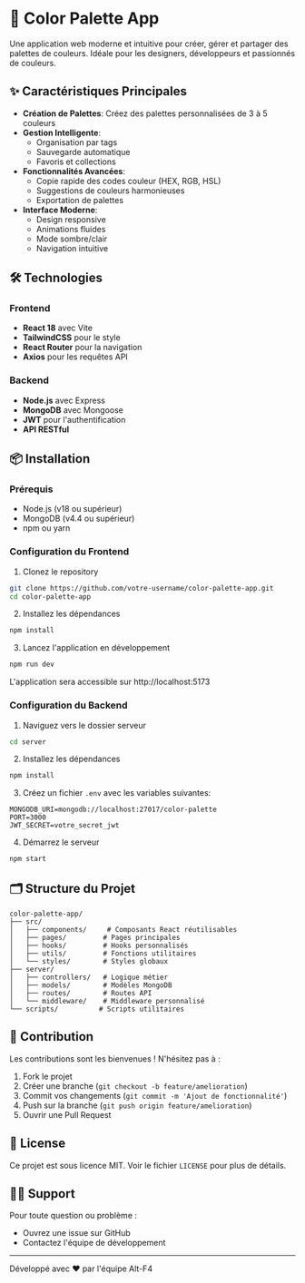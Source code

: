 # 🎨 Color Palette App

Une application web moderne et intuitive pour créer, gérer et partager des palettes de couleurs. Idéale pour les designers, développeurs et passionnés de couleurs.

## ✨ Caractéristiques Principales

- **Création de Palettes**: Créez des palettes personnalisées de 3 à 5 couleurs
- **Gestion Intelligente**: 
  - Organisation par tags
  - Sauvegarde automatique
  - Favoris et collections
- **Fonctionnalités Avancées**:
  - Copie rapide des codes couleur (HEX, RGB, HSL)
  - Suggestions de couleurs harmonieuses
  - Exportation de palettes
- **Interface Moderne**:
  - Design responsive
  - Animations fluides
  - Mode sombre/clair
  - Navigation intuitive

## 🛠️ Technologies

### Frontend
- **React 18** avec Vite
- **TailwindCSS** pour le style
- **React Router** pour la navigation
- **Axios** pour les requêtes API

### Backend
- **Node.js** avec Express
- **MongoDB** avec Mongoose
- **JWT** pour l'authentification
- **API RESTful**

## 📦 Installation

### Prérequis
- Node.js (v18 ou supérieur)
- MongoDB (v4.4 ou supérieur)
- npm ou yarn

### Configuration du Frontend

1. Clonez le repository
```bash
git clone https://github.com/votre-username/color-palette-app.git
cd color-palette-app
```

2. Installez les dépendances
```bash
npm install
```

3. Lancez l'application en développement
```bash
npm run dev
```
L'application sera accessible sur http://localhost:5173

### Configuration du Backend

1. Naviguez vers le dossier serveur
```bash
cd server
```

2. Installez les dépendances
```bash
npm install
```

3. Créez un fichier `.env` avec les variables suivantes:
```env
MONGODB_URI=mongodb://localhost:27017/color-palette
PORT=3000
JWT_SECRET=votre_secret_jwt
```

4. Démarrez le serveur
```bash
npm start
```

## 🗂️ Structure du Projet

```
color-palette-app/
├── src/
│   ├── components/     # Composants React réutilisables
│   ├── pages/         # Pages principales
│   ├── hooks/         # Hooks personnalisés
│   ├── utils/         # Fonctions utilitaires
│   └── styles/        # Styles globaux
├── server/
│   ├── controllers/   # Logique métier
│   ├── models/        # Modèles MongoDB
│   ├── routes/        # Routes API
│   └── middleware/    # Middleware personnalisé
└── scripts/          # Scripts utilitaires
```

## 🤝 Contribution

Les contributions sont les bienvenues ! N'hésitez pas à :
1. Fork le projet
2. Créer une branche (`git checkout -b feature/amelioration`)
3. Commit vos changements (`git commit -m 'Ajout de fonctionnalité'`)
4. Push sur la branche (`git push origin feature/amelioration`)
5. Ouvrir une Pull Request

## 📝 License

Ce projet est sous licence MIT. Voir le fichier `LICENSE` pour plus de détails.

## 🙋‍♂️ Support

Pour toute question ou problème :
- Ouvrez une issue sur GitHub
- Contactez l'équipe de développement

---
Développé avec ❤️ par l'équipe Alt-F4

